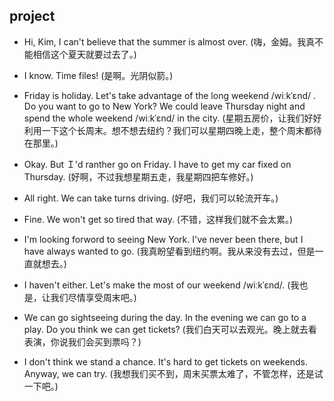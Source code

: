 ## project

- Hi, Kim, I can't believe that the summer is almost over. (嗨，金姆。我真不能相信这个夏天就要过去了。)

* I know. Time files! (是啊。光阴似箭。)

- Friday is holiday. Let's take advantage of the long weekend /wiːkˈɛnd/ . Do you want to go to New York? We could leave Thursday night and spend the whole weekend /wiːkˈɛnd/ in the city. (星期五房价，让我们好好利用一下这个长周末。想不想去纽约？我们可以星期四晚上走，整个周末都待在那里。)

* Okay. But Ｉ'd ranther go on Friday. I have to get my car fixed on Thursday. (好啊，不过我想星期五走，我星期四把车修好。)

- All right. We can take turns driving. (好吧，我们可以轮流开车。)

* Fine. We won't get so tired that way. (不错，这样我们就不会太累。)

- I'm looking forword to seeing New York. I've never been there, but I have always wanted to go. (我真盼望看到纽约啊。我从来没有去过，但是一直就想去。)

* I haven't either. Let's make the most of our weekend /wiːkˈɛnd/. (我也是，让我们尽情享受周末吧。)

- We can go sightseeing during the day. In the evening we can go to a play. Do you think we can get tickets? (我们白天可以去观光。晚上就去看表演，你说我们会买到票吗？)

* I don't think we stand a chance. It's hard to get tickets on weekends. Anyway, we can try. (我想我们买不到，周末买票太难了，不管怎样，还是试一下吧。)